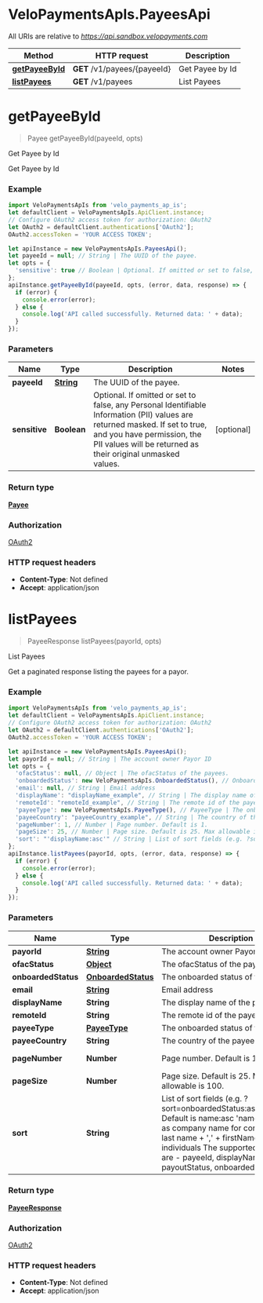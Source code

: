 # VeloPaymentsApIs.PayeesApi

All URIs are relative to *https://api.sandbox.velopayments.com*

Method | HTTP request | Description
------------- | ------------- | -------------
[**getPayeeById**](PayeesApi.md#getPayeeById) | **GET** /v1/payees/{payeeId} | Get Payee by Id
[**listPayees**](PayeesApi.md#listPayees) | **GET** /v1/payees | List Payees


<a name="getPayeeById"></a>
# **getPayeeById**
> Payee getPayeeById(payeeId, opts)

Get Payee by Id

Get Payee by Id

### Example
```javascript
import VeloPaymentsApIs from 'velo_payments_ap_is';
let defaultClient = VeloPaymentsApIs.ApiClient.instance;
// Configure OAuth2 access token for authorization: OAuth2
let OAuth2 = defaultClient.authentications['OAuth2'];
OAuth2.accessToken = 'YOUR ACCESS TOKEN';

let apiInstance = new VeloPaymentsApIs.PayeesApi();
let payeeId = null; // String | The UUID of the payee.
let opts = {
  'sensitive': true // Boolean | Optional. If omitted or set to false, any Personal Identifiable Information (PII) values are returned masked. If set to true, and you have permission, the PII values will be returned as their original unmasked values. 
};
apiInstance.getPayeeById(payeeId, opts, (error, data, response) => {
  if (error) {
    console.error(error);
  } else {
    console.log('API called successfully. Returned data: ' + data);
  }
});
```

### Parameters

Name | Type | Description  | Notes
------------- | ------------- | ------------- | -------------
 **payeeId** | [**String**](.md)| The UUID of the payee. | 
 **sensitive** | **Boolean**| Optional. If omitted or set to false, any Personal Identifiable Information (PII) values are returned masked. If set to true, and you have permission, the PII values will be returned as their original unmasked values.  | [optional] 

### Return type

[**Payee**](Payee.md)

### Authorization

[OAuth2](../README.md#OAuth2)

### HTTP request headers

 - **Content-Type**: Not defined
 - **Accept**: application/json

<a name="listPayees"></a>
# **listPayees**
> PayeeResponse listPayees(payorId, opts)

List Payees

Get a paginated response listing the payees for a payor.

### Example
```javascript
import VeloPaymentsApIs from 'velo_payments_ap_is';
let defaultClient = VeloPaymentsApIs.ApiClient.instance;
// Configure OAuth2 access token for authorization: OAuth2
let OAuth2 = defaultClient.authentications['OAuth2'];
OAuth2.accessToken = 'YOUR ACCESS TOKEN';

let apiInstance = new VeloPaymentsApIs.PayeesApi();
let payorId = null; // String | The account owner Payor ID
let opts = {
  'ofacStatus': null, // Object | The ofacStatus of the payees.
  'onboardedStatus': new VeloPaymentsApIs.OnboardedStatus(), // OnboardedStatus | The onboarded status of the payees.
  'email': null, // String | Email address
  'displayName': "displayName_example", // String | The display name of the payees.
  'remoteId': "remoteId_example", // String | The remote id of the payees.
  'payeeType': new VeloPaymentsApIs.PayeeType(), // PayeeType | The onboarded status of the payees.
  'payeeCountry': "payeeCountry_example", // String | The country of the payees.
  'pageNumber': 1, // Number | Page number. Default is 1.
  'pageSize': 25, // Number | Page size. Default is 25. Max allowable is 100.
  'sort': "'displayName:asc'" // String | List of sort fields (e.g. ?sort=onboardedStatus:asc,name:asc) Default is name:asc 'name' is treated as company name for companies - last name + ',' + firstName for individuals The supported sort fields are - payeeId, displayName, payoutStatus, onboardedStatus. 
};
apiInstance.listPayees(payorId, opts, (error, data, response) => {
  if (error) {
    console.error(error);
  } else {
    console.log('API called successfully. Returned data: ' + data);
  }
});
```

### Parameters

Name | Type | Description  | Notes
------------- | ------------- | ------------- | -------------
 **payorId** | [**String**](.md)| The account owner Payor ID | 
 **ofacStatus** | [**Object**](.md)| The ofacStatus of the payees. | [optional] 
 **onboardedStatus** | [**OnboardedStatus**](.md)| The onboarded status of the payees. | [optional] 
 **email** | [**String**](.md)| Email address | [optional] 
 **displayName** | **String**| The display name of the payees. | [optional] 
 **remoteId** | **String**| The remote id of the payees. | [optional] 
 **payeeType** | [**PayeeType**](.md)| The onboarded status of the payees. | [optional] 
 **payeeCountry** | **String**| The country of the payees. | [optional] 
 **pageNumber** | **Number**| Page number. Default is 1. | [optional] [default to 1]
 **pageSize** | **Number**| Page size. Default is 25. Max allowable is 100. | [optional] [default to 25]
 **sort** | **String**| List of sort fields (e.g. ?sort&#x3D;onboardedStatus:asc,name:asc) Default is name:asc &#39;name&#39; is treated as company name for companies - last name + &#39;,&#39; + firstName for individuals The supported sort fields are - payeeId, displayName, payoutStatus, onboardedStatus.  | [optional] [default to &#39;displayName:asc&#39;]

### Return type

[**PayeeResponse**](PayeeResponse.md)

### Authorization

[OAuth2](../README.md#OAuth2)

### HTTP request headers

 - **Content-Type**: Not defined
 - **Accept**: application/json


